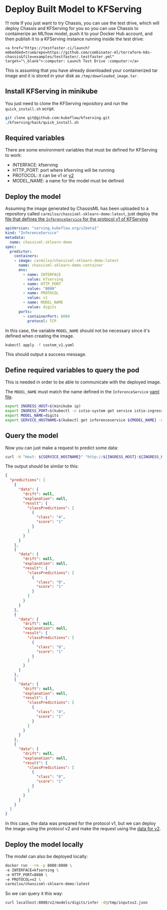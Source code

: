 # Deploy Built Model to KFServing

!!! note
    If you just want to try Chassis, you can use the test drive, which will deploy Chassis and KFServing for you so you can use Chassis to containerize an MLflow model, push it to your Docker Hub account, and then publish it to a KFServing instance running inside the test drive:

    <a href="https://testfaster.ci/launch?embedded=true&repo=https://github.com/combinator-ml/terraform-k8s-chassis&file=examples/testfaster/.testfaster.yml" target="\_blank">:computer: Launch Test Drive :computer:</a>


This is assuming that you have already downloaded your containerized
tar image and it is stored in your disk as `/tmp/downloaded_image.tar`.

## Install KFServing in minikube

You just need to clone the KFServing repository and run the `quick_install.sh` script.

```bash
git clone git@github.com:kubeflow/kfserving.git
./kfserving/hack/quick_install.sh
```

## Required variables

There are some environment variables that must be defined for KFServing to work:

- INTERFACE: kfserving
- HTTP_PORT: port where kfserving will be running
- PROTOCOL: it can be v1 or [v2](https://github.com/kubeflow/kfserving/blob/master/docs/predict-api/v2/required_api.md)
- MODEL_NAME: a name for the model must be defined

## Deploy the model

Assuming the image generated by ChassisML has been uploaded to a
repository called `carmilso/chassisml-sklearn-demo:latest`, just deploy
the [file that defines the `InferenceService` for the protocol v1 of KFServing](./custom_v1.yaml)

```yaml
apiVersion: "serving.kubeflow.org/v1beta1"
kind: "InferenceService"
metadata:
  name: chassisml-sklearn-demo
spec:
  predictor:
    containers:
    - image: carmilso/chassisml-sklearn-demo:latest
      name: chassisml-sklearn-demo-container
      env:
        - name: INTERFACE
          value: kfserving
        - name: HTTP_PORT
          value: "8080"
        - name: PROTOCOL
          value: v1
        - name: MODEL_NAME
          value: digits
      ports:
        - containerPort: 8080
          protocol: TCP
```

In this case, the variable `MODEL_NAME` should not be necessary since it's defined when creating the image.

```bash
kubectl apply -f custom_v1.yaml
```

This should output a success message.

## Define required variables to query the pod

This is needed in order to be able to communicate with the deployed image.

The `MODEL_NAME` must match the name defined in the `InferenceService` [yaml file](./simple.yaml).

```bash
export INGRESS_HOST=$(minikube ip)
export INGRESS_PORT=$(kubectl -n istio-system get service istio-ingressgateway -o jsonpath='{.spec.ports[?(@.name=="http2")].nodePort}')
export MODEL_NAME=digits
export SERVICE_HOSTNAME=$(kubectl get inferenceservice ${MODEL_NAME} -o jsonpath='{.status.url}' | cut -d "/" -f 3)
```

## Query the model

Now you can just make a request to predict some data:

```bash
curl -H "Host: ${SERVICE_HOSTNAME}" "http://${INGRESS_HOST}:${INGRESS_PORT}/v1/models/${MODEL_NAME}:predict" -d@inputsv1.json | jq
```

The output should be similar to this:

```json
{
  "predictions": [
    {
      "data": {
        "drift": null,
        "explanation": null,
        "result": {
          "classPredictions": [
            {
              "class": "4",
              "score": "1"
            }
          ]
        }
      }
    },
    {
      "data": {
        "drift": null,
        "explanation": null,
        "result": {
          "classPredictions": [
            {
              "class": "8",
              "score": "1"
            }
          ]
        }
      }
    },
    {
      "data": {
        "drift": null,
        "explanation": null,
        "result": {
          "classPredictions": [
            {
              "class": "8",
              "score": "1"
            }
          ]
        }
      }
    },
    {
      "data": {
        "drift": null,
        "explanation": null,
        "result": {
          "classPredictions": [
            {
              "class": "4",
              "score": "1"
            }
          ]
        }
      }
    },
    {
      "data": {
        "drift": null,
        "explanation": null,
        "result": {
          "classPredictions": [
            {
              "class": "8",
              "score": "1"
            }
          ]
        }
      }
    }
  ]
}
```

In this case, the data was prepared for the protocol v1, but we can deploy
the image using the protocol v2 and make the request using the [data for v2](intputsv2.json).

## Deploy the model locally

The model can also be deployed locally:

```bash
docker run --rm -p 8080:8080 \
-e INTERFACE=kfserving \
-e HTTP_PORT=8080 \
-e PROTOCOL=v2 \
carmilso/chassisml-sklearn-demo:latest
```

So we can query it this way:

```bash
curl localhost:8080/v2/models/digits/infer -d@/tmp/inputsv2.json
```
